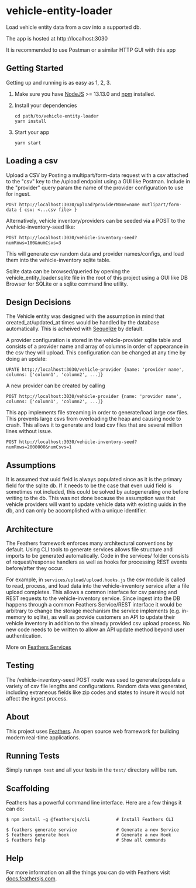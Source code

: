 # vehicle-entity-loader

Load vehicle entity data from a csv into a supported db.

The app is hosted at http://localhost:3030

It is recommended to use Postman or a similar HTTP GUI with this app


## Getting Started

Getting up and running is as easy as 1, 2, 3.

1. Make sure you have [NodeJS](https://nodejs.org/) >= 13.13.0 and [npm](https://www.npmjs.com/) installed.
2. Install your dependencies

    ```
    cd path/to/vehicle-entity-loader
    yarn install
    ```

3. Start your app

    ```
    yarn start
    ```

## Loading a csv

Upload a CSV by Posting a multipart/form-data request with a csv attached to the "csv" key to the /upload endpoint using a GUI like Postman. Include in the "provider" query param the name of the provider configuration to use for ingest.

`POST http://localhost:3030/upload?providerName=name mutlipart/form-data { csv: <...csv file> }`

Alternatively, vehicle inventory/providers can be seeded via a POST to the /vehicle-inventory-seed like:

`POST http://localhost:3030/vehicle-inventory-seed?numRows=100&numCsvs=3`

This will generate csv random data and provider names/configs, and load them into the vehicle-inventory sqlite table.

Sqlite data can be browsed/queried by opening the vehicle_entity_loader.sqlite file in the root of this project using a GUI like DB Browser for SQLite or a sqlite command line utility.

## Design Decisions

The Vehicle entity was designed with the assumption in mind that created_at/updated_at times would be handled by the database automatically. This is acheived with [Sequelize](https://sequelize.org/) by default.

A provider configuration is stored in the vehicle-provider sqlite table and consists of a provider name and array of columns in order of appearance in the csv they will upload. This configuration can be changed at any time by doing an update:

`UPATE http://localhost:3030/vehicle-provider {name: 'provider name', columns: ['column1', 'column2', ...]}`

A new provider can be created by calling

`POST http://localhost:3030/vehicle-provider {name: 'provider name', columns: ['column1', 'column2', ...]}`

This app implements file streaming in order to generate/load large csv files. This prevents large csvs from overloading the heap and causing node to crash. This allows it to generate and load csv files that are several million lines without issue.

`POST http://localhost:3030/vehicle-inventory-seed?numRows=2000000&numCsvs=1`

## Assumptions

It is assumed that uuid field is always populated since as it is the primary field for the sqlite db. If it needs to be the case that even uuid field is sometimes not included, this could be solved by autogenerating one before writing to the db. This was not done because the assumption was that vehicle providers will want to update vehicle data with existing uuids in the db, and can only be accomplished with a unique identifier.

## Architecture

The Feathers framework enforces many architectural conventions by default. Using CLI tools to generate services allows file structure and imports to be generated automatically. Code in the services/ folder consists of request/response handlers as well as hooks for processing REST events before/after they occur.

For example, in `services/upload/upload.hooks.js` the csv module is called to read, process, and load data into the vehicle-inventory service after a file upload completes. This allows a common interface for csv parsing and REST requests to the vehicle-inventory service. Since ingest into the DB happens through a common Feathers Service/REST interface it would be arbitrary to change the storage mechanism the service implements (e.g. in-memory to sqlite), as well as provide customers an API to update their vehicle inventory in addition to the already provided csv upload process. No new code needs to be written to allow an API update method beyond user authentication.

More on [Feathers Services](https://docs.feathersjs.com/api/services.html)

## Testing

The /vehicle-inventory-seed POST route was used to generate/populate a variety of csv file lengths and configurations. Random data was generated, including extraneous fields like zip codes and states to insure it would not affect the ingest process.

## About

This project uses [Feathers](http://feathersjs.com). An open source web framework for building modern real-time applications.

## Running Tests

Simply run `npm test` and all your tests in the `test/` directory will be run.

## Scaffolding

Feathers has a powerful command line interface. Here are a few things it can do:

```
$ npm install -g @feathersjs/cli          # Install Feathers CLI

$ feathers generate service               # Generate a new Service
$ feathers generate hook                  # Generate a new Hook
$ feathers help                           # Show all commands
```

## Help

For more information on all the things you can do with Feathers visit [docs.feathersjs.com](http://docs.feathersjs.com).
